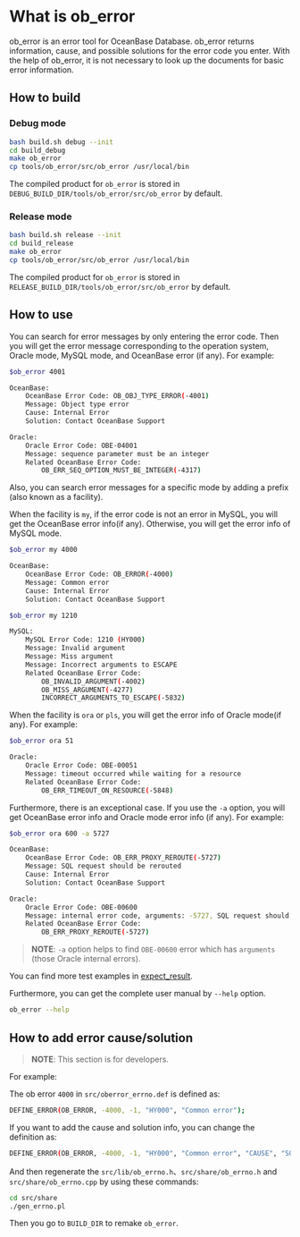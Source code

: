 # What is ob_error

ob_error is an error tool for OceanBase Database. ob_error returns information, cause, and possible solutions for the error code you enter. With the help of ob_error, it is not necessary to look up the documents for basic error information.

## How to build

### Debug mode

```bash
bash build.sh debug --init
cd build_debug
make ob_error
cp tools/ob_error/src/ob_error /usr/local/bin
```

The compiled product for `ob_error` is stored in `DEBUG_BUILD_DIR/tools/ob_error/src/ob_error` by default.

### Release mode

```bash
bash build.sh release --init
cd build_release
make ob_error
cp tools/ob_error/src/ob_error /usr/local/bin
```

The compiled product for `ob_error` is stored in `RELEASE_BUILD_DIR/tools/ob_error/src/ob_error` by default.

## How to use

You can search for error messages by only entering the error code. Then you will get the error message corresponding to the operation system, Oracle mode, MySQL mode, and OceanBase error (if any). For example:

```bash
$ob_error 4001

OceanBase:
    OceanBase Error Code: OB_OBJ_TYPE_ERROR(-4001)
    Message: Object type error
    Cause: Internal Error
    Solution: Contact OceanBase Support

Oracle:
    Oracle Error Code: OBE-04001
    Message: sequence parameter must be an integer
    Related OceanBase Error Code:
        OB_ERR_SEQ_OPTION_MUST_BE_INTEGER(-4317)
```

Also, you can search error messages for a specific mode by adding a prefix (also known as a facility).

When the facility is `my`, if the error code is not an error in MySQL, you will get the OceanBase error info(if any). Otherwise, you will get the error info of MySQL mode.

```bash
$ob_error my 4000

OceanBase:
    OceanBase Error Code: OB_ERROR(-4000)
    Message: Common error
    Cause: Internal Error
    Solution: Contact OceanBase Support

$ob_error my 1210

MySQL:
    MySQL Error Code: 1210 (HY000)
    Message: Invalid argument
    Message: Miss argument
    Message: Incorrect arguments to ESCAPE
    Related OceanBase Error Code:
        OB_INVALID_ARGUMENT(-4002)
        OB_MISS_ARGUMENT(-4277)
        INCORRECT_ARGUMENTS_TO_ESCAPE(-5832)
```

When the facility is `ora` or `pls`, you will get the error info of Oracle mode(if any). For example:

```bash
$ob_error ora 51

Oracle:
    Oracle Error Code: OBE-00051
    Message: timeout occurred while waiting for a resource
    Related OceanBase Error Code:
        OB_ERR_TIMEOUT_ON_RESOURCE(-5848)
```

Furthermore, there is an exceptional case. If you use the `-a` option, you will get OceanBase error info and Oracle mode error info (if any). For example:

```bash
$ob_error ora 600 -a 5727

OceanBase:
    OceanBase Error Code: OB_ERR_PROXY_REROUTE(-5727)
    Message: SQL request should be rerouted
    Cause: Internal Error
    Solution: Contact OceanBase Support

Oracle:
    Oracle Error Code: OBE-00600
    Message: internal error code, arguments: -5727, SQL request should be rerouted
    Related OceanBase Error Code:
        OB_ERR_PROXY_REROUTE(-5727)
```

> **NOTE**: `-a` option helps to find `OBE-00600` error which has `arguments` (those Oracle internal errors).

You can find more test examples in [expect_result](test/expect_result.result).

Furthermore, you can get the complete user manual by `--help` option.

```bash
ob_error --help
```

## How to add error cause/solution

> **NOTE**: This section is for developers.

For example:

The ob error `4000` in `src/oberror_errno.def` is defined as:

```bash
DEFINE_ERROR(OB_ERROR, -4000, -1, "HY000", "Common error");
```

If you want to add the cause and solution info, you can change the definition as:

```bash
DEFINE_ERROR(OB_ERROR, -4000, -1, "HY000", "Common error", "CAUSE", "SOLUTION");
```

And then regenerate the `src/lib/ob_errno.h`、`src/share/ob_errno.h` and `src/share/ob_errno.cpp` by using these commands:

```bash
cd src/share
./gen_errno.pl
```

Then you go to `BUILD_DIR` to remake `ob_error`.
